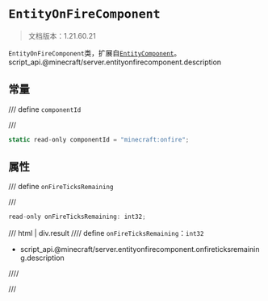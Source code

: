 # `EntityOnFireComponent`

> 文档版本：1.21.60.21

`EntityOnFireComponent`类，扩展自[`EntityComponent`](./entitycomponent.md)。script_api.@minecraft/server.entityonfirecomponent.description

## 常量

/// define
`componentId`


///

```js
static read-only componentId = "minecraft:onfire";
```


## 属性

/// define
`onFireTicksRemaining`


///

```js
read-only onFireTicksRemaining: int32;
```

/// html | div.result
//// define
`onFireTicksRemaining`：`int32`

- script_api.@minecraft/server.entityonfirecomponent.onfireticksremaining.description


////

///

